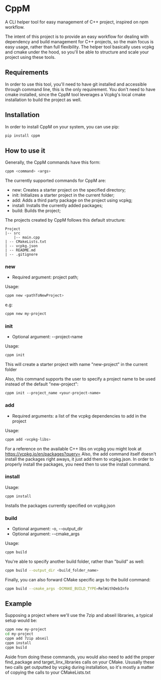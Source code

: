 # CppM

A CLI helper tool for easy management of C++ project, inspired on npm workflow.

The intent of this project is to provide an easy workflow for dealing with dependency and build management for C++ projects, so the main focus is easy usage, rather than full flexibility. 
The helper tool basically uses vcpkg and cmake under the hood, so you'll be able to structure and scale your project using these tools.

## Requirements

In order to use this tool, you'll need to have git installed and accessible through command line, this is the only requirement.
You don't need to have cmake installed, since the CppM tool leverages a Vcpkg's local cmake installation to build the project as well.

## Installation

In order to install CppM on your system, you can use pip:

```bash
pip install cppm
```

## How to use it

Generally, the CppM commands have this form:

```bash
cppm <command> <args>
```

The currently supported commands for CppM are:
- new: Creates a starter project on the specified directory;
- init: Initializes a starter project in the current folder;
- add: Adds a third party package on the project using vcpkg;
- install: Installs the currently added packages;
- build: Builds the project;

The projects created by CppM follows this default structure:

```
Project
|-- src
    |-- main.cpp
| -- CMakeLists.txt
| -- vcpkg.json
| -- README.md
| -- .gitignore
```

### new
- Required argument: project path;

Usage:
```bash
cppm new <pathToNewProject>
```

e.g:
```bash
cppm new my-project
```

### init
- Optional argument: --project-name

Usage:
```bash
cppm init
```
This will create a starter project with name "new-project" in the current folder

Also, this command supports the user to specify a project name to be used instead of the default "new-project":

```
cppm init --project_name <your-project-name>
```

### add
- Required arguments: a list of the vcpkg dependencies to add in the project

Usage:
```bash
cppm add <vcpkg-libs>
```
For a reference on the available C++ libs on vcpkg you might look at https://vcpkg.io/en/packages?query=
Also, the add command itself doesn't install the packages right aways, it just add them to vcpkg.json. In order to properly install the packages, you need then to use the install command.

### install

Usage:
```bash
cppm install
```

Installs the packages currently specified on vcpkg.json 

### build
- Optional argument: -o, --output_dir
- Optional argument: --cmake_args

Usage:
```bash
cppm build
```
You're able to specify another build folder, rather than "build" as well:
```bash
cppm build --output_dir <build_folder_name>
```
Finally, you can also forward CMake specific args to the build command:
```bash
cppm build --cmake_args -DCMAKE_BUILD_TYPE=RelWithDebInfo
```

## Example 

Supposing a project where we'll use the 7zip and abseil libraries, a typical setup would be:

```bash
cppm new my-project
cd my-project
cppm add 7zip abseil
cppm install
cppm build
```

Aside from doing these commands, you would also need to add the proper find_package and target_linx_libraries calls on your CMake. Ususally these two calls get outputted by vcpkg during installation, so it's mostly a matter of copying the calls to your CMakeLists.txt

